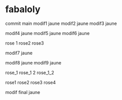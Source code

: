 # fabaloly

commit main
modif1 jaune
modif2 jaune
modif3 jaune


modif4 jaune
modif5 jaune
modif6 jaune

rose 1
rose2
rose3

modif7 jaune

modif8 jaune
modif9 jaune

rose_1
rose_1 2
rose_1_2


rose1
rose2
rose3
rose4

modif final jaune